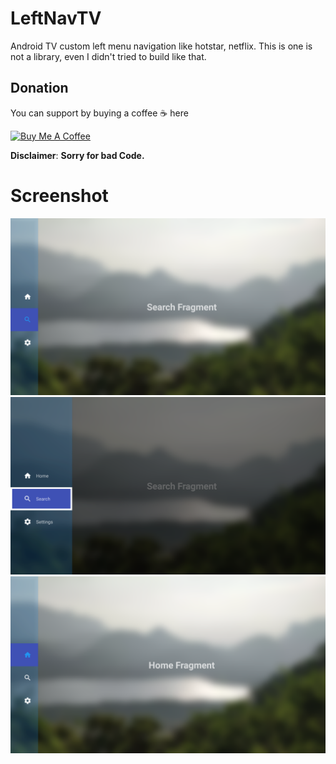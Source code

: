 # LeftNavTV
Android TV custom left menu navigation like hotstar, netflix. This is one is not a library, even I didn't tried to build like that.

## Donation
You can support by buying a coffee ☕️ here
<p>
<a href="https://www.buymeacoffee.com/E2zwPk0aJ" target="_blank"><img src="https://bmc-cdn.nyc3.digitaloceanspaces.com/BMC-button-images/custom_images/orange_img.png" alt="Buy Me A Coffee" style="height: auto !important;width: auto !important;" ></a>
</p>

**Disclaimer**: **Sorry for bad Code.**

# Screenshot
![](screenshot/search_focus_collapsed.png?raw=true)
![](screenshot/search_focus_expanded.png?raw=true)
![](screenshot/home_focus_collapsed.png?raw=true)
